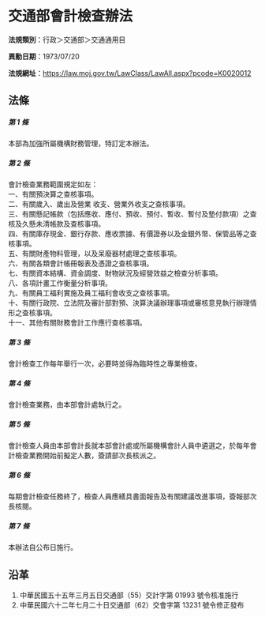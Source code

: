 # 交通部會計檢查辦法




**法規類別**：行政＞交通部＞交通通用目

**異動日期**：1973/07/20  

**法規網址**：https://law.moj.gov.tw/LawClass/LawAll.aspx?pcode=K0020012



## 法條
##### 第 1 條
本部為加強所屬機構財務管理，特訂定本辦法。

##### 第 2 條
會計檢查業務範圍規定如左：  
一、有關預決算之查核事項。  
二、有關歲入、歲出及營業  收支、營業外收支之查核事項。  
三、有關懸記帳款（包括應收、應付、預收、預付、暫收、暫付及墊付款項）之查核及久懸未清帳款及查核事項。  
四、有關庫存現金、銀行存款、應收票據、有價證券以及金銀外幣、保管品等之查核事項。  
五、有關財產物料管理，以及呆廢器材處理之查核事項。  
六、有關各類會計帳冊報表及憑證之查核事項。  
七、有關資本結構、資金調度、財物狀況及經營效益之檢查分析事項。  
八、各項計畫工作衡量分析事項。  
九、有關員工福利實施及員工福利會收支之查核事項。  
十、有關行政院、立法院及審計部對預、決算決議辦理事項或審核意見執行辦理情形之查核事項。  
十一、其他有關財務會計工作應行查核事項。

##### 第 3 條
會計檢查工作每年舉行一次，必要時並得為臨時性之專業檢查。

##### 第 4 條
會計檢查業務，由本部會計處執行之。

##### 第 5 條
會計檢查人員由本部會計長就本部會計處或所屬機構會計人員中遴選之，於每年會計檢查業務開始前擬定人數，簽請部次長核派之。

##### 第 6 條
每期會計檢查任務終了，檢查人員應繕具書面報告及有關建議改進事項，簽報部次長核閱。

##### 第 7 條
本辦法自公布日施行。

## 沿革
1. 中華民國五十五年三月五日交通部（55）交計字第 01993  號令核准施行
1. 中華民國六十二年七月二十日交通部（62）交會字第 13231  號令修正發布

